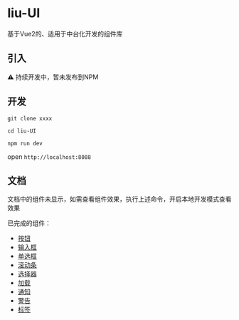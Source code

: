 # liu-UI

基于Vue2的、适用于中台化开发的组件库

## 引入

 ⚠️ 持续开发中，暂未发布到NPM

## 开发

 `git clone xxxx`

 `cd liu-UI`

 `npm run dev`
 
open  `http://localhost:8088`
 
## 文档

文档中的组件未显示，如需查看组件效果，执行上述命令，开启本地开发模式查看效果

已完成的组件：

* [按钮](./examples/docs/button.md)
* [输入框](./examples/docs/input.md)
* [单选框](./examples/docs/radio.md)
* [滚动条](./examples/docs/scrollbar.md)
* [选择器](./examples/docs/select.md)
* [加载](./examples/docs/loading.md)
* [通知](./examples/docs/notification.md)
* [警告](./examples/docs/alert.md)
* [标签](./examples/docs/tag.md)
